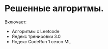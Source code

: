 # Решенные алгоритмы.

Включает:
  - Алгоритмы с Leetcode
  - Яндекс тренировки 3.0
  - Яндекс CodeRun 1 сезон ML
